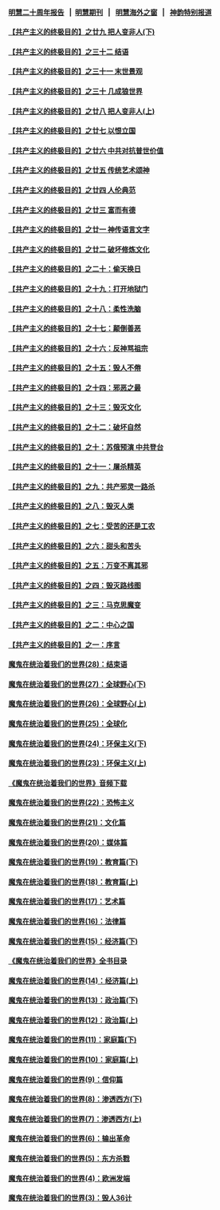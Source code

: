 #### [明慧二十周年报告](https://github.com/gfw-breaker/mh-reports/blob/master/README.md?t=07231842) &nbsp;&nbsp;|&nbsp;&nbsp;[明慧期刊](https://github.com/gfw-breaker/mh-qikan) &nbsp;&nbsp;|&nbsp;&nbsp; [明慧海外之窗](https://github.com/gfw-breaker/mh-news/blob/master/README.md?t=07231842) &nbsp;&nbsp;|&nbsp;&nbsp; [神韵特别报道](https://github.com/gfw-breaker/mh-news/blob/master/shenyun.md?t=07231842) 

#### [【共产主义的终极目的】之廿九 把人变非人(下)](../pages/nsc422/n11344140.md?t=07231842) 

#### [【共产主义的终极目的】之三十二 结语](../pages/nsc422/n11360535.md?t=07231842) 

#### [【共产主义的终极目的】之三十一 末世景观](../pages/nsc422/n11351129.md?t=07231842) 

#### [【共产主义的终极目的】之三十 几成狼世界](../pages/nsc422/n11348280.md?t=07231842) 

#### [【共产主义的终极目的】之廿八 把人变非人(上)](../pages/nsc422/n11340492.md?t=07231842) 

#### [【共产主义的终极目的】之廿七 以恨立国](../pages/nsc422/n11336944.md?t=07231842) 

#### [【共产主义的终极目的】之廿六 中共对抗普世价值](../pages/nsc422/n11324785.md?t=07231842) 

#### [【共产主义的终极目的】之廿五 传统艺术颂神](../pages/nsc422/n11296396.md?t=07231842) 

#### [【共产主义的终极目的】之廿四 人伦典范](../pages/nsc422/n11296397.md?t=07231842) 

#### [【共产主义的终极目的】之廿三 富而有德](../pages/nsc422/n11283598.md?t=07231842) 

#### [【共产主义的终极目的】之廿一 神传语言文字](../pages/nsc422/n11263265.md?t=07231842) 

#### [【共产主义的终极目的】之廿二 破坏修炼文化](../pages/nsc422/n11245728.md?t=07231842) 

#### [【共产主义的终极目的】之二十：偷天换日](../pages/nsc422/n11238846.md?t=07231842) 

#### [【共产主义的终极目的】之十九：打开地狱门](../pages/nsc422/n11206376.md?t=07231842) 

#### [【共产主义的终极目的】之十八：柔性洗脑](../pages/nsc422/n11199994.md?t=07231842) 

#### [【共产主义的终极目的】之十七：颠倒善恶](../pages/nsc422/n11179782.md?t=07231842) 

#### [【共产主义的终极目的】之十六：反神骂祖宗](../pages/nsc422/n11166798.md?t=07231842) 

#### [【共产主义的终极目的】之十五：毁人不倦](../pages/nsc422/n11166792.md?t=07231842) 

#### [【共产主义的终极目的】之十四：邪恶之最](../pages/nsc422/n11150249.md?t=07231842) 

#### [【共产主义的终极目的】之十三：毁灭文化](../pages/nsc422/n11135227.md?t=07231842) 

#### [【共产主义的终极目的】之十二：破坏自然](../pages/nsc422/n11135214.md?t=07231842) 

#### [【共产主义的终极目的】之十：苏俄预演 中共登台](../pages/nsc422/n11118424.md?t=07231842) 

#### [【共产主义的终极目的】之十一：屠杀精英](../pages/nsc422/n11118442.md?t=07231842) 

#### [【共产主义的终极目的】之九：共产邪灵一路杀](../pages/nsc422/n11114139.md?t=07231842) 

#### [【共产主义的终极目的】之八：毁灭人类](../pages/nsc422/n11108503.md?t=07231842) 

#### [【共产主义的终极目的】之七：受苦的还是工农](../pages/nsc422/n11101809.md?t=07231842) 

#### [【共产主义的终极目的】之六：甜头和苦头](../pages/nsc422/n11096971.md?t=07231842) 

#### [【共产主义的终极目的】之五：万变不离其邪](../pages/nsc422/n11091285.md?t=07231842) 

#### [【共产主义的终极目的】之四：毁灭路线图](../pages/nsc422/n11086284.md?t=07231842) 

#### [【共产主义的终极目的】之三：马克思魔变](../pages/nsc422/n11061941.md?t=07231842) 

#### [【共产主义的终极目的】之二：中心之国](../pages/nsc422/n11047728.md?t=07231842) 

#### [【共产主义的终极目的】之一：序言](../pages/nsc422/n11086077.md?t=07231842) 

#### [魔鬼在统治着我们的世界(28)：结束语](../pages/nsc422/n10936246.md?t=07231842) 

#### [魔鬼在统治着我们的世界(27)：全球野心(下)](../pages/nsc422/n10928319.md?t=07231842) 

#### [魔鬼在统治着我们的世界(26)：全球野心(上)](../pages/nsc422/n10900318.md?t=07231842) 

#### [魔鬼在统治着我们的世界(25)：全球化](../pages/nsc422/n10788205.md?t=07231842) 

#### [魔鬼在统治着我们的世界(24)：环保主义(下)](../pages/nsc422/n10695307.md?t=07231842) 

#### [魔鬼在统治着我们的世界(23)：环保主义(上)](../pages/nsc422/n10688613.md?t=07231842) 

#### [《魔鬼在统治着我们的世界》音频下载](../pages/nsc422/n10635553.md?t=07231842) 

#### [魔鬼在统治着我们的世界(22)：恐怖主义](../pages/nsc422/n10614727.md?t=07231842) 

#### [魔鬼在统治着我们的世界(21)：文化篇](../pages/nsc422/n10597706.md?t=07231842) 

#### [魔鬼在统治着我们的世界(20)：媒体篇](../pages/nsc422/n10586579.md?t=07231842) 

#### [魔鬼在统治着我们的世界(19)：教育篇(下)](../pages/nsc422/n10564808.md?t=07231842) 

#### [魔鬼在统治着我们的世界(18)：教育篇(上)](../pages/nsc422/n10526970.md?t=07231842) 

#### [魔鬼在统治着我们的世界(17)：艺术篇](../pages/nsc422/n10499093.md?t=07231842) 

#### [魔鬼在统治着我们的世界(16)：法律篇](../pages/nsc422/n10485969.md?t=07231842) 

#### [魔鬼在统治着我们的世界(15)：经济篇(下)](../pages/nsc422/n10469975.md?t=07231842) 

#### [《魔鬼在统治着我们的世界》全书目录](../pages/nsc422/n10464261.md?t=07231842) 

#### [魔鬼在统治着我们的世界(14)：经济篇(上)](../pages/nsc422/n10457370.md?t=07231842) 

#### [魔鬼在统治着我们的世界(13)：政治篇(下)](../pages/nsc422/n10448270.md?t=07231842) 

#### [魔鬼在统治着我们的世界(12)：政治篇(上)](../pages/nsc422/n10444576.md?t=07231842) 

#### [魔鬼在统治着我们的世界(11)：家庭篇(下)](../pages/nsc422/n10440961.md?t=07231842) 

#### [魔鬼在统治着我们的世界(10)：家庭篇(上)](../pages/nsc422/n10435448.md?t=07231842) 

#### [魔鬼在统治着我们的世界(9)：信仰篇](../pages/nsc422/n10432159.md?t=07231842) 

#### [魔鬼在统治着我们的世界(8)：渗透西方(下)](../pages/nsc422/n10429603.md?t=07231842) 

#### [魔鬼在统治着我们的世界(7)：渗透西方(上)](../pages/nsc422/n10426013.md?t=07231842) 

#### [魔鬼在统治着我们的世界(6)：输出革命](../pages/nsc422/n10421536.md?t=07231842) 

#### [魔鬼在统治着我们的世界(5)：东方杀戮](../pages/nsc422/n10417707.md?t=07231842) 

#### [魔鬼在统治着我们的世界(4)：欧洲发端](../pages/nsc422/n10414890.md?t=07231842) 

#### [魔鬼在统治着我们的世界(3)：毁人36计](../pages/nsc422/n10411583.md?t=07231842) 

